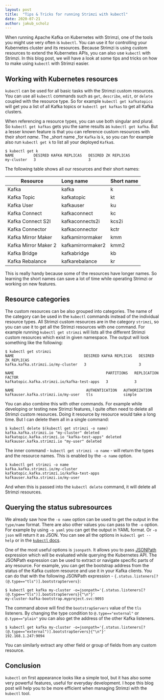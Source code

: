 ```yaml
---
layout: post
title:  "Tips & Tricks for running Strimzi with kubectl"
date: 2020-07-21
author: jakub_scholz
---
```


When running Apache Kafka on Kubernetes with Strimzi, one of the tools you might use very often is `kubectl`.
You can use it for controlling your Kubernetes cluster and its resources.
Because Strimzi is using custom resources to extend the Kubernetes APIs, you can also use `kubectl` with Strimzi.
In this blog post, we will have a look at some tips and tricks on how to make using `kubectl` with Strimzi easier.

<!--more-->

## Working with Kubernetes resources

`kubectl` can be used for all basic tasks with the Strimzi custom resources.
You can use all `kubectl` commands such as `get`, `describe`, `edit`, or `delete` coupled with the resource type.
So for example `kubectl get kafkatopics` will get you a list of all Kafka topics or `kubectl get kafkas` to get all Kafka clusters.

When referencing a resource types, you can use both singular and plural.
So `kubectl get kafkas` gets you the same results as `kubectl get kafka`.
But a lesser known feature is that you can reference custom resources with their _short name_.
The _short name _for `Kafka` is `k`, so you can for example also run `kubectl get k` to list all your deployed `Kafka`s.

```
$ kubectl get k
NAME         DESIRED KAFKA REPLICAS   DESIRED ZK REPLICAS
my-cluster   3                        3
```

The following table shows all our resources and their short names:

| Resource              | Long name         | Short name    |
| --------------------- |:----------------- |:------------- |
| Kafka                 | kafka             | k             |
| Kafka Topic           | kafkatopic        | kt            | 
| Kafka User            | kafkauser         | ku            |
| Kafka Connect         | kafkaconnect      | kc            |
| Kafka Connect S2I     | kafkaconnects2i   | kcs2i         |
| Kafka Connector       | kafkaconnector    | kctr          |
| Kafka Mirror Maker    | kafkamirrormaker  | kmm           |
| Kafka Mirror Maker 2  | kafkamirrormaker2 | kmm2          |
| Kafka Bridge          | kafkabridge       | kb            |
| Kafka Rebalance       | kafkarebalance    | kr            |


This is really handy because some of the resources have longer names. 
So learning the short names can save a lot of time while operating Strimzi or working on new features.

## Resource categories

The custom resources can be also grouped into categories.
The name of the category can be used in the `kubectl` commands instead of the individual resource types.
All Strimzi custom resources are in the category `strimzi`,
so you can use it to get all the Strimzi resources with one command.
For example running `kubectl get strimzi` will lists all the different Strimzi custom resources which exist in given namespace.
The output will look something like the following:

```
$ kubectl get strimzi
NAME                                DESIRED KAFKA REPLICAS   DESIRED ZK REPLICAS
kafka.kafka.strimzi.io/my-cluster   3                        3

NAME                                          PARTITIONS   REPLICATION FACTOR
kafkatopic.kafka.strimzi.io/kafka-test-apps   3            3

NAME                                 AUTHENTICATION   AUTHORIZATION
kafkauser.kafka.strimzi.io/my-user   tls              simple
```

You can also combine this with other commands.
For example while developing or testing new Strimzi features, I quite often need to delete all Strimzi custom resources.
Doing it resource by resource would take a long time.
But I can delete them all in a single command:

```
$ kubectl delete $(kubectl get strimzi -o name)
kafka.kafka.strimzi.io "my-cluster" deleted
kafkatopic.kafka.strimzi.io "kafka-test-apps" deleted
kafkauser.kafka.strimzi.io "my-user" deleted
```

The inner command - `kubectl get strimzi -o name` - will return the types and the resource names.
This is enabled by the `-o name` option.

```
$ kubectl get strimzi -o name
kafka.kafka.strimzi.io/my-cluster
kafkatopic.kafka.strimzi.io/kafka-test-apps
kafkauser.kafka.strimzi.io/my-user
```

And when this is passed into the `kubectl delete` command, it will delete all Strimzi resources.

## Querying the status subresources

We already saw how the `-o name` option can be used to get the output in the `type/name` format.
There are also other values you can pass to the `-o` option.
For example by using `-o yaml` you can get the output in YAML format.
Or `-o json` will return it as JSON.
You can see all the options in `kubectl get --help` or in the [`kubectl` docs](https://kubernetes.io/docs/reference/kubectl/overview/#formatting-output).

One of the most useful options is `jsonpath`.
It allows you to pass [JSONPath](https://kubernetes.io/docs/reference/kubectl/jsonpath/) expression which will be evaluated while querying the Kubernetes API.
The JSONPath expression can be used to extract or navigate specific parts of any resource.
For example, you can get the bootstrap address from the status of the Kafka custom resource and use it in your Kafka clients.
You can do that with the following JSONPath expression - `{.status.listeners[?(@.type=="tls")].bootstrapServers}`:

```
$ kubectl get kafka my-cluster -o=jsonpath='{.status.listeners[?(@.type=="tls")].bootstrapServers}{"\n"}'
my-cluster-kafka-bootstrap.myproject.svc:9093
```

The command above will find the `bootstrapServers` value of the `tls` listeners.
By changing the type condition to `@.type=="external"` or `@.type=="plain"` you can also get the address of the other Kafka listeners.

```
$ kubectl get kafka my-cluster -o=jsonpath='{.status.listeners[?(@.type=="external")].bootstrapServers}{"\n"}'
192.168.1.247:9094
```

You can similarly extract any other field or group of fields from any custom resource.

## Conclusion

`kubectl` on first appearance looks like a simple tool, but it has also some very powerful features, useful for everyday development.
I hope this blog post will help you to be more efficient when managing Strimzi with the `kubectl` tool.
